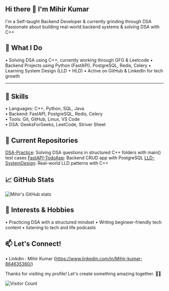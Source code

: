 ## Hi there 👋 I'm Mihir Kumar


I'm a Self-taught Backend Developer & currently grinding through DSA
Passionate about building real-world backend systems & solving DSA with C++



## 🚀 What I Do
• Solving DSA using C++, currently working through GFG & Leetcode
• Backend Projects using Python (FastAPI), PostgreSQL, Redis, Celery
• Learning System Design (LLD + HLD)
• Active on GitHub & LinkedIn for tech growth

---

## 🧩 Skills

• Languages: C++, Python, SQL, Java  
• Backend: FastAPI, PostgreSQL, Redis, Celery  
• Tools: Git, GitHub, Linux, VS Code  
• DSA: GeeksForGeeks, LeetCode, Striver Sheet



## 📂 Current Repositories

  [DSA-Practice](https://github.com/MiniR945/DSA-Practice): Solving DSA questions in structured C++ folders with main() test cases
  [FastAPI-TodoApp](https://github.com/MiniR945/FastAPI-TodoApp): Backend CRUD app with PostgreSQL
  [LLD-SystemDesign](https://github.com/MiniR945/LLD-SystemDesign): Real-world LLD patterns with C++



## 📈 GitHub Stats
![Mihir's GitHub stats](https://github-readme-stats.vercel.app/api?username=Mihir945&show_icons=true&theme=radical)

## 🎨 Interests & Hobbies
• Practicing DSA with a structured mindset
• Writing begineer-friendly tech content
• listening to tech and life podcasts


## 📫 Let's Connect!
• Linkdin : Mihir Kumar  (https://www.linkedin.com/in/Mihir-kumar-864635360/)

Thanks for visiting my profile! Let's create something amazing together. 🌌✨

![Visitor Count](https://komarev.com/ghpvc/?username=Mihir945&label=Profile%20views&color=0e75b6&style=flat)



